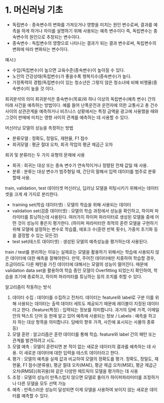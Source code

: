 # 1. 머신러닝 기초

- 독립변수 : 종속변수의 변화를 가져오거나 영향을 미치는 원인 변수로써, 결과를 예측을 하게 하거나 차이를 설명하기 위해 사용되는 예측 변수이다 즉, 독립변수는 종속변수의 원인으로 추정되는 변수이다.
- 종속변수 : 독립변수의 영향으로 나타나는 결과가 되는 결과 변수로써, 독립변수의 변화에 따라 변화되는 변수이다.

예시:)
- 수입(독립변수)이 높으면 교육수준(종속변수)이 높아질 수 있다.
- 노인의 건강상태(독립변수)가 좋을수록 행복지수(종속변수)가 높다.
- 가정폭력의 경험(독립변수)이 있는 청소년은 그렇지 않은 청소녀에 비해 비행율(종속변수)이 높을 것 이다.

회귀분석의 의미
회귀분석은 종속변수(목표)와 하나 이상의 독립변수(예측 변수) 간의 미래 사건을 예측하는 방법이다. 예를 들어 난폭운전과 운전자에 의한 교통사고 총 건수 사이의 상관관계을 예측하거나 비즈니스 상황에서는 특정 금액을 광고에 사용했을 때와 그것이 판매에 미치는 영향 사이의 관계를 예측하는 데 사용할 수 있다.

머신러닝 모델의 성능을 측정하는 방법
- 분류모델 : 정확도, 정밀도, 재현율, F1 점수
- 회귀모델 : 평균 절대 오차, 회귀 작업의 평균 제곱근 오차

회귀 및 분류라는 두 가지 유형의 문제에 사용
- 회귀 : 회귀는 대상 또는 종속 변수가 연속적이거나 정렬된 전체 값일 때 사용.
- 분류 : 분류는 대상 변수가 범주형일 때, 간단히 말해서 입력 데이터를 범주로 분류할때 사용.

train, validation, test 데이터셋
머신러닝, 딥러닝 모델을 피팅시키기 위해서는 데이터셋을 크게 세 가지로 분리한다.
- training set(학습 데이터셋) : 모델의 학습을 위해 사용되는 데이터
- validation set(검증 데이터셋) : 모델의 학습 과정에서 성능을 확인하고, 하이퍼 파라미터를 튜닝하는데 사용된다. 여러가지 하이퍼 파라미터로 생성된 모델들 중에 어떤 것이 성능이 좋은지 평가한다. (하이퍼 파라미터란 최적의 훈련 모델을 구현하기 위해 모델에 설정하는 변수로 학습률, 에포크 수(훈련 반복 횟수), 가중치 초기화 등을 결정할 수 있는 모든것)
- test set(테스트 데이터셋) : 생성된 모델의 예측성능을 평가하는데 사용된다.

train / test를 분리하는 이유는 실제로는 모델을 활용하기 위해서는 학습에 사용되지 않은 데이터에 대한 예측을 잘해야한다. 만약, 주어진 데이터에만 치중하여 학습할 경우, 조금이라도 다른 패턴을 가진 데이터에 대해서는 모델의 성능이 떨어진다. 때문에 validation data set을 활용하여 학습 중인 모델이 Overfitting 되었는지 확인하여, 학습을 조기에 종료하고, 하이퍼 파라미터를 튜닝하는 등의 조치를 취할 수 있다.

알고리즘이 작동하는 방식
1. 데이터 수집 : 데이터를 수집하고 전처리. 데이터는 feature와 label로 구분 이를 위해 사용되는 데이터는 출력 데이터 세트도 제공되기 때문에 레이블이 지정된 데이터라고 한다. (feature(특징) : 입력되는 정보를 의미합니다. 과거의 담배 가격, 이메일 안의 텍스트 단어 등 현재 알고 있어 예측에 사용되는 정보 / Labels : 예측을 하고자 하는 대상 항목을 의미합니다. 담배의 향후 가격, 사진에 표시되는 사물의 종류 등)
2. 모델 훈련 : 알고리즘은 훈련 데이터를 통해 학습. feature와 label 간의 패턴 또는 관계를 발견하려고 시도.
3. 모델 예측 : 모델이 훈련되면 본 적이 없는 새로운 데이터의 결과를 예측하는 데 사용. 이 새로운 데이터에 대한 입력을 테스트 데이터라고 한다.
4. 평가 : 모델의 예측을 실제 값과 비교하여 모델의 정확도를 평가. 정확도, 정밀도, 재현율, F1 점수(분류용), 평균 절대 오차(MAE), 평균 제곱 오차(MSE), 평균 제곱근 오차(RMSE)(회귀용)와 같은 다양한 메트릭이 모델을 평가하는 데 사용
5. 조정 : 모델의 성능이 만족스럽지 않으면 모델로 돌아가 하이퍼파라미터를 조정하거나 다른 모델을 모두 선택 가능
6. 예측 : 만족스러운 성능이 달성되면 이제 모델을 사용하여 보이지 않는 새로운 데이터를 예측할 수 있다.

